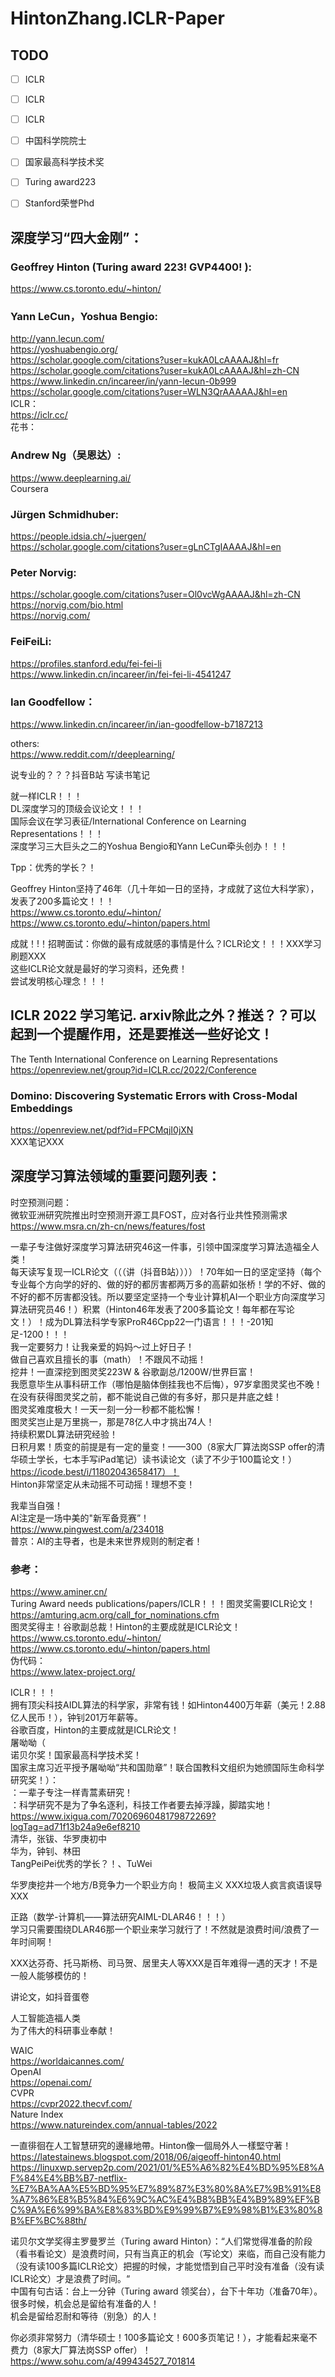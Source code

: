 
# HintonZhang.ICLR-Paper       
## TODO      
- [ ] ICLR      
- [ ] ICLR      
- [ ] ICLR         
- [ ] 中国科学院院士           
- [ ] 国家最高科学技术奖       
- [ ] Turing award223      
- [ ] Stanford荣誉Phd        
         


## 深度学习“四大金刚”：           
### Geoffrey Hinton (Turing award 223! GVP4400! ):          
https://www.cs.toronto.edu/~hinton/                 
### Yann LeCun，Yoshua Bengio:           
http://yann.lecun.com/             
https://yoshuabengio.org/             
https://scholar.google.com/citations?user=kukA0LcAAAAJ&hl=fr              
https://scholar.google.com/citations?user=kukA0LcAAAAJ&hl=zh-CN               
https://www.linkedin.cn/incareer/in/yann-lecun-0b999           
https://scholar.google.com/citations?user=WLN3QrAAAAAJ&hl=en                  
ICLR：           
https://iclr.cc/          
花书：       

### Andrew Ng（吴恩达）:            
https://www.deeplearning.ai/             
Coursera          

### Jürgen Schmidhuber:          
https://people.idsia.ch/~juergen/              
https://scholar.google.com/citations?user=gLnCTgIAAAAJ&hl=en             

### Peter Norvig:            
https://scholar.google.com/citations?user=Ol0vcWgAAAAJ&hl=zh-CN               
https://norvig.com/bio.html              
https://norvig.com/                 

### FeiFeiLi:          
https://profiles.stanford.edu/fei-fei-li             
https://www.linkedin.cn/incareer/in/fei-fei-li-4541247             

### Ian Goodfellow：             
https://www.linkedin.cn/incareer/in/ian-goodfellow-b7187213                

others:           
https://www.reddit.com/r/deeplearning/             








说专业的？？？抖音B站
写读书笔记



就一样ICLR！！！           
DL深度学习的顶级会议论文！！！            
国际会议在学习表征/International Conference on Learning Representations！！！          
深度学习三大巨头之二的Yoshua Bengio和Yann LeCun牵头创办！！！                   



Tpp：优秀的学长？！            



Geoffrey Hinton坚持了46年（几十年如一日的坚持，才成就了这位大科学家），发表了200多篇论文！！！             
https://www.cs.toronto.edu/~hinton/             
https://www.cs.toronto.edu/~hinton/papers.html            



成就！!！招聘面试：你做的最有成就感的事情是什么？ICLR论文！！！XXX学习刷题XXX            
这些ICLR论文就是最好的学习资料，还免费！         
尝试发明核心理念！！！         

## ICLR 2022 学习笔记. arxiv除此之外？推送？？可以起到一个提醒作用，还是要推送一些好论文！       
The Tenth International Conference on Learning Representations          
https://openreview.net/group?id=ICLR.cc/2022/Conference              

### Domino: Discovering Systematic Errors with Cross-Modal Embeddings          
https://openreview.net/pdf?id=FPCMqjI0jXN            
XXX笔记XXX              



## 深度学习算法领域的重要问题列表：           
时空预测问题：          
微软亚洲研究院推出时空预测开源工具FOST，应对各行业共性预测需求              
https://www.msra.cn/zh-cn/news/features/fost               
              


















一辈子专注做好深度学习算法研究46这一件事，引领中国深度学习算法造福全人类！                            
每天读写复现一ICLR论文（（（讲（抖音B站））））！70年如一日的坚定坚持（每个专业每个方向学的好的、做的好的都厉害都两万多的高薪如张桥！学的不好、做的不好的都不厉害都没钱。所以要坚定坚持一个专业计算机AI一个职业方向深度学习算法研究员46！）积累（Hinton46年发表了200多篇论文！每年都在写论文！）！成为DL算法科学专家ProR46Cpp22一门语言！！！-201知足-1200！！！         
我一定要努力！让我亲爱的妈妈～过上好日子！         
做自己喜欢且擅长的事（math）！不跟风不动摇！            
挖井！一直深挖到图灵奖223W & 谷歌副总/1200W/世界巨富！        
我愿意毕生从事科研工作（哪怕是脑体倒挂我也不后悔），97岁拿图灵奖也不晚！                
在没有获得图灵奖之前，都不能说自己做的有多好，那只是井底之蛙！           
图灵奖难度极大！一天一刻一分一秒都不能松懈！               
图灵奖岂止是万里挑一，那是78亿人中才挑出74人！          
持续积累DL算法研究经验！           
日积月累！质变的前提是有一定的量变！——300（8家大厂算法岗SSP offer的清华硕士学长，七本手写iPad笔记）读书读论文（读了不少于100篇论文！）https://icode.best/i/11802043658417）！     
Hinton非常坚定从未动摇不可动摇！理想不变！             



我辈当自强！         
AI注定是一场中美的"新军备竞赛”！           
https://www.pingwest.com/a/234018            
普京：AI的主导者，也是未来世界规则的制定者！          



### 参考：        
https://www.aminer.cn/                       
Turing Award needs publications/papers/ICLR！！！图灵奖需要ICLR论文！                    
https://amturing.acm.org/call_for_nominations.cfm           
图灵奖得主！谷歌副总裁！Hinton的主要成就是ICLR论文！                              
https://www.cs.toronto.edu/~hinton/                    
https://www.cs.toronto.edu/~hinton/papers.html              
伪代码：            
https://www.latex-project.org/             



ICLR！！！        
拥有顶尖科技AIDL算法的科学家，非常有钱！如Hinton4400万年薪（美元！2.88亿人民币！），钟钊201万年薪等。            
谷歌百度，Hinton的主要成就是ICLR论文！           
屠呦呦（            
  诺贝尔奖！国家最高科学技术奖！           
  国家主席习近平授予屠呦呦“共和国勋章”！联合国教科文组织为她颁国际生命科学研究奖！）：           
  ：一辈子专注一样青蒿素研究！            
  ：科学研究不是为了争名逐利，科技工作者要去掉浮躁，脚踏实地！        
https://www.ixigua.com/7020696048179872269?logTag=ad71f13b24a9e6ef8210              
清华，张钹、华罗庚初中           
华为，钟钊、林田        
TangPeiPei优秀的学长？！、TuWei        



华罗庚挖井一个地方/B竞争力一个职业方向！
极简主义
XXX垃圾人疯言疯语误导XXX




正路（数学-计算机——算法研究AIML-DLAR46！！！）             
学习只需要围绕DLAR46那一个职业来学习就行了！不然就是浪费时间/浪费了一年时间啊！            
 >           
XXX达芬奇、托马斯杨、司马贺、居里夫人等XXX是百年难得一遇的天才！不是一般人能够模仿的！         



讲论文，如抖音蛋卷            



人工智能造福人类           
为了伟大的科研事业奉献！          



WAIC          
https://worldaicannes.com/         
OpenAI          
https://openai.com/            
CVPR                 
https://cvpr2022.thecvf.com/              
Nature Index         
https://www.natureindex.com/annual-tables/2022



一直徘徊在人工智慧研究的邊緣地帶。Hinton像一個局外人一樣堅守著！             
https://latestainews.blogspot.com/2018/06/aigeoff-hinton40.html               
https://linuxwp.servep2p.com/2021/01/%E5%A6%82%E4%BD%95%E8%AF%84%E4%BB%B7-netflix-%E7%BA%AA%E5%BD%95%E7%89%87%E3%80%8A%E7%9B%91%E8%A7%86%E8%B5%84%E6%9C%AC%E4%B8%BB%E4%B9%89%EF%BC%9A%E6%99%BA%E8%83%BD%E9%99%B7%E9%98%B1%E3%80%8B%EF%BC%88th/                    



诺贝尔文学奖得主罗曼罗兰（Turing award Hinton）：“人们常觉得准备的阶段（看书看论文）是浪费时间，只有当真正的机会（写论文）来临，而自己没有能力（没有读100多篇ICLR论文）把握的时候，才能觉悟到自己平时没有准备（没有读ICLR论文）才是浪费了时间。“                  
中国有句古话：台上一分钟（Turing award 领奖台），台下十年功（准备70年）。              
很多时候，机会总是留给有准备的人！             
机会是留给忍耐和等待（别急）的人！             



你必须非常努力（清华硕士！100多篇论文！600多页笔记！），才能看起来毫不费力（8家大厂算法岗SSP offer）！              
https://www.sohu.com/a/499434527_701814            




